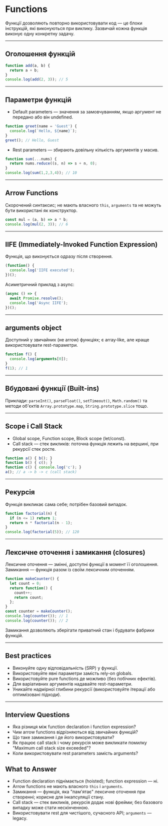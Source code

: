 # Functions

Функції дозволяють повторно використовувати код — це блоки інструкцій, які виконуються при виклику. Зазвичай кожна функція виконує одну конкретну задачу.

---

## Оголошення функцій

```js
function add(a, b) {
  return a + b;
}
console.log(add(2, 3)); // 5
```

---

## Параметри функцій

- Default parameters — значення за замовчуванням, якщо аргумент не передано або він undefined.

```js
function greet(name = 'Guest') {
  console.log(`Hello, ${name}`);
}
greet(); // Hello, Guest
```

- Rest parameters — збирають довільну кількість аргументів у масив.

```js
function sum(...nums) {
  return nums.reduce((s, n) => s + n, 0);
}
console.log(sum(1,2,3,4)); // 10
```

---

## Arrow Functions

Скорочений синтаксис; не мають власного `this`, `arguments` та не можуть бути використані як конструктор.

```js
const mul = (a, b) => a * b;
console.log(mul(2, 3)); // 6
```

---

## IIFE (Immediately-Invoked Function Expression)

Функція, що виконується одразу після створення.

```js
(function() {
  console.log('IIFE executed');
})();
```

Асиметричний приклад з async:

```js
(async () => {
  await Promise.resolve();
  console.log('Async IIFE');
})();
```

---

## arguments object

Доступний у звичайних (не arrow) функціях; є array‑like, але краще використовувати rest-параметри.

```js
function f() {
  console.log(arguments[0]);
}
f(1); // 1
```

---

## Вбудовані функції (Built-ins)

Приклади: `parseInt()`, `parseFloat()`, `setTimeout()`, `Math.random()` та методи об'єктів `Array.prototype.map`, `String.prototype.slice` тощо.

---

## Scope і Call Stack

- Global scope, Function scope, Block scope (let/const).
- Call stack — стек викликів: поточна функція лежить на вершині, при рекурсії стек росте.

```js
function a() { b(); }
function b() { c(); }
function c() { console.log('c'); }
a(); // a -> b -> c (call stack)
```

---

## Рекурсія

Функція викликає сама себе; потрібен базовий випадок.

```js
function factorial(n) {
  if (n <= 1) return 1;
  return n * factorial(n - 1);
}
console.log(factorial(5)); // 120
```

---

## Лексичне оточення і замикання (closures)

Лексичне оточення — змінні, доступні функції в момент її оголошення. Замикання — функція разом із своїм лексичним оточенням.

```js
function makeCounter() {
  let count = 0;
  return function() {
    count++;
    return count;
  };
}
const counter = makeCounter();
console.log(counter()); // 1
console.log(counter()); // 2
```

Замикання дозволяють зберігати приватний стан і будувати фабрики функцій.

---

## Best practices

- Виконуйте одну відповідальність (SRP) у функції.
- Використовуйте явні параметри замість rely-on globals.
- Використовуйте pure functions де можливо (без побічних ефектів).
- Для варіативних аргументів надавайте rest-параметри.
- Уникайте надмірної глибини рекурсії (використовуйте ітерації або оптимізовані підходи).

---

## Interview Questions

- Яка різниця між function declaration і function expression?
- Чим arrow functions відрізняються від звичайних функцій?
- Що таке замикання і де його використовувати?
- Як працює call stack і чому рекурсія може викликати помилку "Maximum call stack size exceeded"?
- Коли використовувати rest parameters замість arguments?

## What to Answer

- Function declaration піднімається (hoisted); function expression — ні.
- Arrow functions не мають власного `this` і `arguments`.
- Замикання — функція, яка "пам'ятає" лексичне оточення при створенні; корисне для інкапсуляції стану.
- Call stack — стек викликів, рекурсія додає нові фрейми; без базового випадку може стати нескінченною.
- Використовувати rest для чистішого, сучасного API; `arguments` — legacy.
